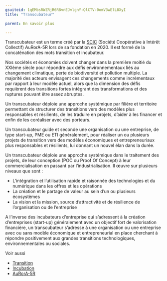 ```yaml
---
gsuiteid: 1qEMbsRWZRjR6R8vnEJvlgnY-QlCTV-0omV3wElL8XyI
title: "Transcubateur"

parent: En savoir plus

---
```


Transcubateur est un terme créé par la [SCIC](https://www.google.com/url?q=https://fr.wikipedia.org/wiki/Incubateur_(%25C5%2593uf)&sa=D&source=editors&ust=1613141118087000&usg=AOvVaw02YW-1JFWs4LuuCBJ5W-wv) (Société Coopérative à Intérêt Collectif) AuRorA-5R lors de sa fondation en 2020. Il est formé de la concaténation des mots transition et incubateur.

Nos sociétés et économies doivent changer dans la première moitié du XXIème siècle pour répondre aux défis environnementaux liés au changement climatique, perte de biodiversité et pollution multiple. La majorité des acteurs envisagent ces changements comme incrémentaux par rapport à leur modèle actuel, alors que la dimension des défis requièrent des transitions fortes intégrant des transformations et des ruptures pouvant être assez abruptes.

Un transcubateur déploie une approche systémique par filière et territoire permettant de structurer des transitions vers des modèles plus responsables et résilients, de les traduire en projets, d’aider à les financer et enfin de les coréaliser avec des porteurs.

Un transcubateur guide et seconde une organisation ou une entreprise, de type start-up, PME ou ETI généralement, pour réaliser un ou plusieurs projets de transition vers des modèles économiques et entrepreneuriaux plus responsables et résilients, lui donnant un nouvel élan dans la durée.

Un transcubateur déploie une approche systémique dans le traitement des projets, de leur conception (POC ou Proof Of Concept) à leur commercialisation en passant par l’industrialisation. Il œuvre sur plusieurs niveaux que sont :


* L’intégration et l’utilisation rapide et raisonnée des technologies et du numérique dans les offres et les opérations
* La création et le partage de valeur au sein d’un ou plusieurs écosystèmes
* La vision et la mission, source d’attractivité et de résilience de l’organisation ou de l’entreprise

A l’inverse des incubateurs d’entreprise qui s’adressent à la création d’entreprises (start-up) généralement avec un objectif fort de valorisation financière, un transcubateur s’adresse à une organisation ou une entreprise avec ou sans modèle économique et entrepreneurial en place cherchant à répondre positivement aux grandes transitions technologiques, environnementales ou sociales.

Voir aussi


* [Transition](https://www.google.com/url?q=https://fr.wikipedia.org/wiki/Transition&sa=D&source=editors&ust=1613141118089000&usg=AOvVaw25BaXezWzc_P4ZsxRaZCxb)
* [Incubation](https://www.google.com/url?q=https://fr.wikipedia.org/wiki/Incubation&sa=D&source=editors&ust=1613141118090000&usg=AOvVaw30WFQiXKOCZhcZKhciYB0E) 
* [AuRorA-5R](https://www.google.com/url?q=https://aurora-5r.fr/&sa=D&source=editors&ust=1613141118090000&usg=AOvVaw2X5zfmqqsPXHlldG2F-BQG) 

 

